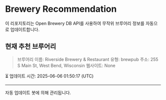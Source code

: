 # Brewery Recommendation

이 리포지토리는 Open Brewery DB API를 사용하여 무작위 브루어리 정보를 자동으로 업데이트합니다.

## 현재 추천 브루어리
> 브루어리 이름: Riverside Brewery &  Restaurant
유형: brewpub
주소: 255 S Main St, West Bend, Wisconsin
웹사이트: None

⏳ 업데이트 시간: 2025-06-06 01:50:17 (UTC)

---
자동 업데이트 봇에 의해 관리됩니다.